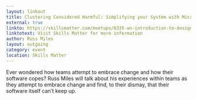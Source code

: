```yaml
---
layout: linkout
title: Clustering Considered Harmful: Simplifying your System with Microservices
external: true
linkto: https://skillsmatter.com/meetups/6335-an-introduction-to-designing-and-building-antifragile-microservices-with-java
linktotext: Visit Skills Matter for more information
author: Russ Miles
layout: outgoing
category: event
location: Skills Matter
---
```

Ever wondered how teams attempt to embrace change and how their software copes? Russ Miles will talk about his experiences within teams as they attempt to embrace change and find, to their dismay, that their software itself can’t keep up.